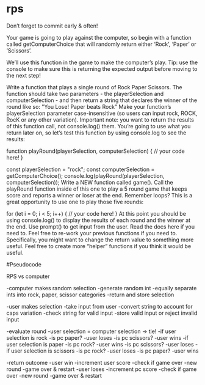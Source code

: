 # rps

Don’t forget to commit early & often! 

Your game is going to play against the computer, so begin with a function called getComputerChoice that will randomly return either ‘Rock’, ‘Paper’ or ‘Scissors’. 

We’ll use this function in the game to make the computer’s play. Tip: use the console to make sure this is returning the expected output before moving to the next step!

Write a function that plays a single round of Rock Paper Scissors. The function should take two parameters - the playerSelection and computerSelection - and then return a string that declares the winner of the round like so: "You Lose! Paper beats Rock"
Make your function’s playerSelection parameter case-insensitive (so users can input rock, ROCK, RocK or any other variation).
Important note: you want to return the results of this function call, not console.log() them. You’re going to use what you return later on, so let’s test this function by using console.log to see the results:

function playRound(playerSelection, computerSelection) {
  // your code here!
}
 
const playerSelection = "rock";
const computerSelection = getComputerChoice();
console.log(playRound(playerSelection, computerSelection));
Write a NEW function called game(). Call the playRound function inside of this one to play a 5 round game that keeps score and reports a winner or loser at the end.
Remember loops? This is a great opportunity to use one to play those five rounds:

for (let i = 0; i < 5; i++) {
   // your code here!
}
At this point you should be using console.log() to display the results of each round and the winner at the end.
Use prompt() to get input from the user. Read the docs here if you need to.
Feel free to re-work your previous functions if you need to. Specifically, you might want to change the return value to something more useful.
Feel free to create more “helper” functions if you think it would be useful.


#Pseudocode

RPS vs computer

-computer makes random selection
    -generate random int
    -equally separate ints into rock, paper, scissor categories
    -return and store selection

-user makes selection
    -take input from user
    -convert string to account for caps variation
    -check string for valid input
    -store valid input or reject invalid input

-evaluate round
    -user selection = computer selection -> tie!
    -if user selection is rock 
        -is pc paper?
            -user loses
        -is pc scissors?
            -user wins
    -if user selection is paper
        -is pc rock?
            -user wins
        -is pc scissors?
            -user loses
    -if user selection is scissors
        -is pc rock?
            -user loses
        -is pc paper?
            -user wins

-return outcome
    -user win
        -increment user score
        -check if game over
            -new round
            -game over & restart
    -user loses
        -increment pc score
        -check if game over
            -new round
            -game over & restart

